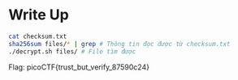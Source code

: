 # Write Up

```bash
cat checksum.txt
sha256sum files/* | grep # Thông tin đọc được từ checksum.txt
./decrypt.sh files/ # File tìm được
```

Flag: picoCTF{trust_but_verify_87590c24}